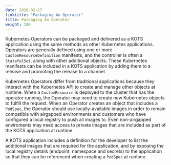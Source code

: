 ```yaml
---
date: 2020-02-27
linktitle: "Packaging An Operator"
title: Packaging An Operator
weight: 100
---
```


Kubernetes Operators can be packaged and delivered as a KOTS application using the same methods as other Kubernetes applications. Operators are generally defined using one or more `CustomResourceDefinition` manifests, and the controller is often a `StatefulSet`, along with other additional objects. These Kubernetes manifests can be included in a KOTS application by adding them to a release and promoting the release to a channel.

Kubernetes Operators differ from traditional applications because they interact with the Kubernetes API to create and manage other objects at runtime. When a `CustomResource` is deployed to the cluster that has the operator running, the Operator may need to create new Kubernetes objects to fulfill the request. When an Operator creates an object that includes a `PodSpec`, the Operator should use locally-available images in order to remain compatible with airgapped environments and customers who have configured a local registry to push all images to. Even non-airgapped enviroments may need access to private images that are included as part of the KOTS application at runtime.

A KOTS application includes a definition for the developer to list the additional images that are required for the application, and by exposing the local registry details (endpoint, namespace and secrets) to the application so that they can be referenced when creating a `PodSpec` at runtime.


